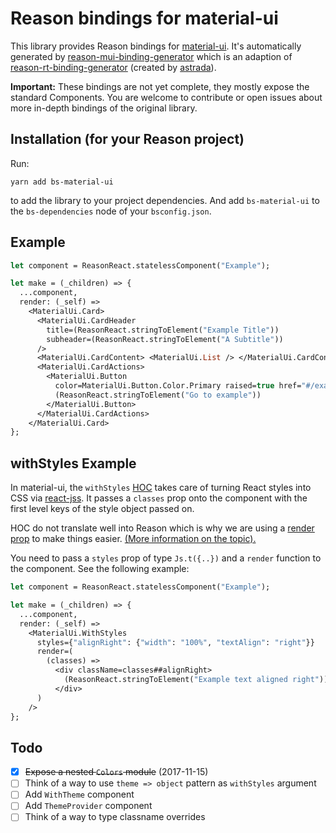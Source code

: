 # Reason bindings for material-ui
This library provides Reason bindings for
[material-ui](https://material-ui-1dab0.firebaseapp.com/). It's automatically generated by
[reason-mui-binding-generator](https://github.com/jsiebern/reason-mui-binding-generator) which is an adaption of  [reason-rt-binding-generator](https://github.com/astrada/reason-rt-binding-generator) (created by [astrada](https://github.com/astrada)).

**Important:** These bindings are not yet complete, they mostly expose the standard Components. You are welcome to contribute or open issues about more in-depth bindings of the original library.

## Installation (for your Reason project)

Run:

    yarn add bs-material-ui

to add the library to your project dependencies. And add `bs-material-ui` to the `bs-dependencies` node of your `bsconfig.json`.

## Example

```ml
let component = ReasonReact.statelessComponent("Example");

let make = (_children) => {
  ...component,
  render: (_self) =>
    <MaterialUi.Card>
      <MaterialUi.CardHeader
        title=(ReasonReact.stringToElement("Example Title"))
        subheader=(ReasonReact.stringToElement("A Subtitle"))
      />
      <MaterialUi.CardContent> <MaterialUi.List /> </MaterialUi.CardContent>
      <MaterialUi.CardActions>
        <MaterialUi.Button
          color=MaterialUi.Button.Color.Primary raised=true href="#/example/route">
          (ReasonReact.stringToElement("Go to example"))
        </MaterialUi.Button>
      </MaterialUi.CardActions>
    </MaterialUi.Card>
};
```

## withStyles Example

In material-ui, the `withStyles` [HOC](https://reactjs.org/docs/higher-order-components.html) takes care of turning React styles into CSS via [react-jss](https://github.com/cssinjs/react-jss). It passes a `classes` prop onto the component with the first level keys of the style object passed on.

HOC do not translate well into Reason which is why we are using a [render prop](http://reactpatterns.com/#render-callback) to make things easier. [(More information on the topic).](https://www.youtube.com/watch?v=BcVAq3YFiuc)

You need to pass a `styles` prop of type `Js.t({..})` and a `render` function to the component. See the following example:

```ml
let component = ReasonReact.statelessComponent("Example");

let make = (_children) => {
  ...component,
  render: (_self) =>
    <MaterialUi.WithStyles
      styles={"alignRight": {"width": "100%", "textAlign": "right"}}
      render=(
        (classes) =>
          <div className=classes##alignRight>
            (ReasonReact.stringToElement("Example text aligned right"))
          </div>
      )
    />
};
```

## Todo

- [x] ~~Expose a nested `Colors` module~~ (2017-11-15)
- [ ] Think of a way to use `theme => object` pattern as `withStyles` argument
- [ ] Add `WithTheme` component
- [ ] Add `ThemeProvider` component
- [ ] Think of a way to type classname overrides